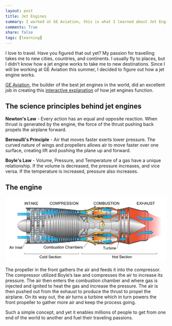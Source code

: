 ```yaml
---
layout: post
title: Jet Engines
summary: I worked at GE Aviation, this is what I learned about Jet Engines.
comments: True
share: false
tags: [learning]
---
```


I love to travel. Have you figured that out yet? My passion for travelling takes me to new cities, countries, and continents. I usually fly to places, but I didn’t know how a jet engine works to take me to new destinations. Since I will be working at GE Aviation this summer, I decided to figure out how a jet engine works.

[GE Aviation](http://www.geaviation.com), the builder of the best jet engines in the world, did an excellent job in creating this [interactive explanation](http://www.geaviation.com/education/engines101/) of how jet engines function.

## The science principles behind jet engines

__Newton's Law__ - Every action has an equal and opposite reaction. When thrust is generated by the engine, the force of the thrust pushing back propels the airplane forward.

__Bernoulli's Principle__ - Air that moves faster exerts lower pressure. The curved nature of wings and propellers allows air to move faster over one surface, creating lift and pushing the plane up and forward.

__Boyle's Law__ - Volume, Pressure, and Temperature of a gas have a unique relationship. If the volume is decreased, the pressure increases, and vice versa. If the temperature is increased, pressure also increases.

## The engine

![Jet Engine](/images/jet_engine.png)

The propeller in the front gathers the air and feeds it into the compressor. The compressor utilized Boyle’s law and compresses the air to increase its pressure. The air then enters the combustion chamber and where gas is injected and ignited to heat the gas and increase the pressure. The air is then pushed out from the exhaust to produce the thrust to propel the airplane. On its way out, the air turns a turbine which in turn powers the front propeller to gather more air and keep the process going.

Such a simple concept, and yet it enables millions of people to get from one end of the world to another and fuel their traveling passions.

